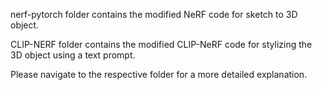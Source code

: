 nerf-pytorch folder contains the modified NeRF code for sketch to 3D object. 

CLIP-NERF folder contains the modified CLIP-NeRF code for stylizing the 3D object using a text prompt.

Please navigate to the respective folder for a more detailed explanation.

